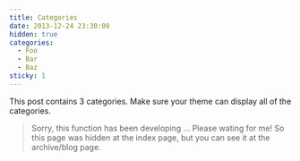 ```yaml
---
title: Categories
date: 2013-12-24 23:30:09
hidden: true
categories:
  - Foo
  - Bar
  - Baz
sticky: 1
---
```


This post contains 3 categories. Make sure your theme can display all of the categories.

> Sorry, this function has been developing ... Please wating for me! So this page was hidden at the index page, but you can see it at the archive/blog page.